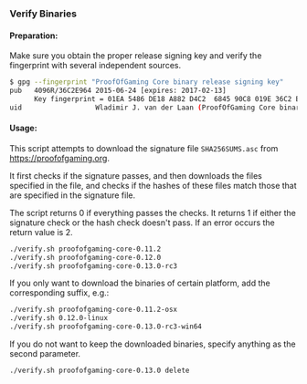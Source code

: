 ### Verify Binaries

#### Preparation:

Make sure you obtain the proper release signing key and verify the fingerprint with several independent sources.

```sh
$ gpg --fingerprint "ProofOfGaming Core binary release signing key"
pub   4096R/36C2E964 2015-06-24 [expires: 2017-02-13]
      Key fingerprint = 01EA 5486 DE18 A882 D4C2  6845 90C8 019E 36C2 E964
uid                  Wladimir J. van der Laan (ProofOfGaming Core binary release signing key) <laanwj@gmail.com>
```

#### Usage:

This script attempts to download the signature file `SHA256SUMS.asc` from https://proofofgaming.org.

It first checks if the signature passes, and then downloads the files specified in the file, and checks if the hashes of these files match those that are specified in the signature file.

The script returns 0 if everything passes the checks. It returns 1 if either the signature check or the hash check doesn't pass. If an error occurs the return value is 2.


```sh
./verify.sh proofofgaming-core-0.11.2
./verify.sh proofofgaming-core-0.12.0
./verify.sh proofofgaming-core-0.13.0-rc3
```

If you only want to download the binaries of certain platform, add the corresponding suffix, e.g.:

```sh
./verify.sh proofofgaming-core-0.11.2-osx
./verify.sh 0.12.0-linux
./verify.sh proofofgaming-core-0.13.0-rc3-win64
```

If you do not want to keep the downloaded binaries, specify anything as the second parameter.

```sh
./verify.sh proofofgaming-core-0.13.0 delete
```
